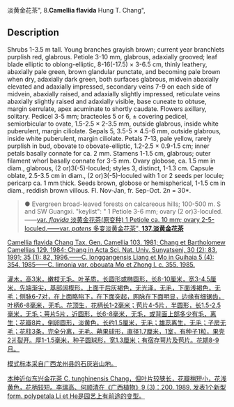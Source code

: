 淡黄金花茶",
8.**Camellia flavida** Hung T. Chang",

## Description
Shrubs 1-3.5 m tall. Young branches grayish brown; current year branchlets purplish red, glabrous. Petiole 3-10 mm, glabrous, adaxially grooved; leaf blade elliptic to oblong-elliptic, 8-16(-17.5) × 3-6.5 cm, thinly leathery, abaxially pale green, brown glandular punctate, and becoming pale brown when dry, adaxially dark green, both surfaces glabrous, midvein abaxially elevated and adaxially impressed, secondary veins 7-9 on each side of midvein, abaxially raised, and adaxially slightly impressed, reticulate veins abaxially slightly raised and adaxially visible, base cuneate to obtuse, margin serrulate, apex acuminate to shortly caudate. Flowers axillary, solitary. Pedicel 3-5 mm; bracteoles 5 or 6, ± covering pedicel, semiorbicular to ovate, 1.5-2.5 × 2-3.5 mm, outside glabrous, inside white puberulent, margin ciliolate. Sepals 5, 3.5-5 × 4.5-6 mm, outside glabrous, inside white puberulent, margin ciliolate. Petals 7-13, pale yellow, rarely purplish in bud, obovate to obovate-elliptic, 1.2-2.5 × 0.9-1.5 cm; inner petals basally connate for ca. 2 mm. Stamens 1-1.5 cm, glabrous; outer filament whorl basally connate for 3-5 mm. Ovary globose, ca. 1.5 mm in diam., glabrous, (2 or)3(-5)-loculed; styles 3, distinct, 1-1.3 cm. Capsule oblate, 2.5-3.5 cm in diam., (2 or)3(-5)-loculed with 1 or 2 seeds per locule; pericarp ca. 1 mm thick. Seeds brown, globose or hemispherical, 1-1.5 cm in diam., reddish brown villous. Fl. Nov-Jan, fr. Sep-Oct. 2*n* = 30*.

> ●  Evergreen broad-leaved forests on calcareous hills; 100-500 m. S and SW Guangxi.
  "keylist": "
1 Petiole 3-6 mm; ovary (2 or)3-loculed.——<a href='/info/Camellia flavida var. flavida?t=foc'>var. *flavida* 淡黄金花茶(原变种)
1 Petiole ca. 10 mm; ovary 2-5-loculed.——<a href='/info/Camellia flavida var. patens?t=foc'>var. *patens* 多变淡黄金花茶",
**137.淡黄金花茶**

Camellia flavida Chang Tax. Gen. Camellia 103. 1981; Chang et Bartholomew Camellias 129. 1984; Chang in Acta Sci. Nat. Univ. Sunyatseni, 30 (2): 83. 1991; 35 (1): 82, 1996.——C. longgangensis Liang et Mo in Guihaia 5 (4): 354. 1985——C. limonia var. obouata Mo et Zhong l. c. 355. 1985.

灌木，高3米，嫩枝无毛。叶革质，长圆形或椭圆形，长8-10厘米，宽3-4.5厘米，先端渐尖，基部阔楔形，上面干后灰褐色，无光泽，无毛，下面浅褐色，无毛；侧脉6-7对，在上面略陷下，在下面突起，网脉在下面明显，边缘有细锯齿，叶柄6-8毫米，无毛。花顶生，花柄长1-2毫米；苞片4-5片，半圆形，长1.5-2.5毫米，无毛；萼片5片，近圆形，长6-8毫米，无毛，或背面上部多少有毛，离生；花瓣8片，倒卵圆形，淡黄色，长约1.5厘米，无毛；雄蕊离生，无毛；子房无毛；花柱3条，完全分离，无毛。蒴果球形，直径1.7厘米，1室，有种子1粒，果壳2爿裂开。厚1-1.5毫米，种子圆球形，宽1.3厘米；有宿存萼片及苞片。花期8-9月。

模式标本采自广西龙州县的石灰岩山地。

本种近似东兴金花茶 C. tunghinensis Chang，但叶片较狭长，花瓣稍短小，花浅黄色，花柄较短。李瑞高、何顺清在《广西植物》9 (3)：200. 1989. 发表1个新型form. polypetala Li et He是园艺上有前途的变型。
